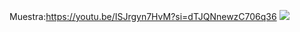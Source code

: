 Muestra:https://youtu.be/ISJrgyn7HvM?si=dTJQNnewzC706q36
[![](https://markdown-videos.deta.dev/youtube/v=ISJrgyn7HvM&ab_channel=Lumato)](https://youtu.be/ISJrgyn7HvM?si=P3u7MX23sqxmFCFr)
